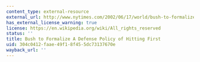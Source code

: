 ```yaml
---
content_type: external-resource
external_url: http://www.nytimes.com/2002/06/17/world/bush-to-formalize-a-defense-policy-of-hitting-first.html
has_external_license_warning: true
license: https://en.wikipedia.org/wiki/All_rights_reserved
status: ''
title: Bush to Formalize A Defense Policy of Hitting First
uid: 304c0412-faae-49f1-8f45-5dc73137670e
wayback_url: ''
---
```

